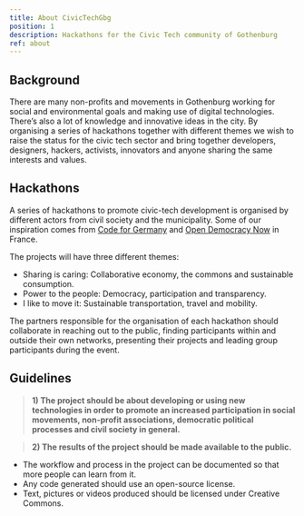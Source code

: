 ```yaml
---
title: About CivicTechGbg
position: 1
description: Hackathons for the Civic Tech community of Gothenburg
ref: about
---
```


## Background
There are many non-profits and movements in Gothenburg working for social and environmental goals and making use of digital technologies. There’s also a lot of knowledge and innovative ideas in the city. By organising a series of hackathons together with different themes we wish to raise the status for the civic tech sector and bring together developers, designers, hackers, activists, innovators and anyone sharing the same interests and values.

## Hackathons
A series of hackathons to promote civic-tech development is organised by different actors from civil society and the municipality. Some of our inspiration comes from [Code for Germany](https://codefor.de/en/) and [Open Democracy Now](http://opendemocracynow.net/) in France.

The projects will have three different themes:
* Sharing is caring: Collaborative economy, the commons and sustainable consumption.
* Power to the people: Democracy, participation and transparency.
* I like to move it: Sustainable transportation, travel and mobility.

The partners responsible for the organisation of each hackathon should collaborate in reaching out to the public, finding participants within and outside their own networks, presenting their projects and leading group participants during the event.

## Guidelines

> **1) The project should be about developing or using new technologies in order to promote an increased participation in social movements, non-profit associations, democratic political processes and civil society in general.**

> **2) The results of the project should be made available to the public.**

* The workflow and process in the project can be documented so that more people can learn from it.
* Any code generated should use an open-source license.
* Text, pictures or videos produced should be licensed under Creative Commons.
